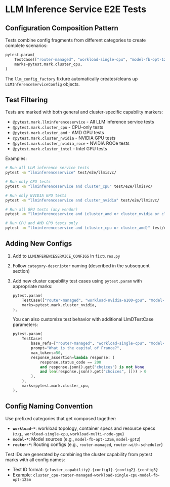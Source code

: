 # LLM Inference Service E2E Tests

## Configuration Composition Pattern

Tests combine config fragments from different categories to create complete scenarios:

```python
pytest.param(
    TestCase(["router-managed", "workload-single-cpu", "model-fb-opt-125m"]),
    marks=pytest.mark.cluster_cpu,
)
```

The `llm_config_factory` fixture automatically creates/cleans up `LLMInferenceServiceConfig` objects.

## Test Filtering

Tests are marked with both general and cluster-specific capability markers:

- `@pytest.mark.llminferenceservice` - All LLM inference service tests
- `@pytest.mark.cluster_cpu` - CPU-only tests
- `@pytest.mark.cluster_amd` - AMD GPU tests
- `@pytest.mark.cluster_nvidia` - NVIDIA GPU tests
- `@pytest.mark.cluster_nvidia_roce` - NVIDIA ROCe tests
- `@pytest.mark.cluster_intel` - Intel GPU tests

Examples:

```bash
# Run all LLM inference service tests
pytest -m "llminferenceservice" test/e2e/llmisvc/

# Run only CPU tests
pytest -m "llminferenceservice and cluster_cpu" test/e2e/llmisvc/

# Run only NVIDIA GPU tests
pytest -m "llminferenceservice and cluster_nvidia" test/e2e/llmisvc/

# Run all GPU tests (any vendor)
pytest -m "llminferenceservice and (cluster_amd or cluster_nvidia or cluster_intel)" test/e2e/llmisvc/

# Run CPU and AMD GPU tests only
pytest -m "llminferenceservice and (cluster_cpu or cluster_amd)" test/e2e/llmisvc/
```

## Adding New Configs

1. Add to `LLMINFERENCESERVICE_CONFIGS` in `fixtures.py`
2. Follow `category-descriptor` naming (described in the subsequent section)
3. Add new cluster capability test cases using `pytest.param` with appropriate marks:

   ```python
   pytest.param(
       TestCase(["router-managed", "workload-nvidia-a100-gpu", "model-llama-70b"]),
       marks=pytest.mark.cluster_nvidia,
   ),
   ```

   You can also customize test behavior with additional LlmDTestCase parameters:

   ```python
   pytest.param(
       TestCase(
           base_refs=["router-managed", "workload-single-cpu", "model-fb-opt-125m"],
           prompt="What is the capital of France?",
           max_tokens=50,
           response_assertion=lambda response: (
               response.status_code == 200
               and response.json().get("choices") is not None
               and len(response.json().get("choices", [])) > 0
           ),
       ),
       marks=pytest.mark.cluster_cpu,
   ),
   ```

## Config Naming Convention

Use prefixed categories that get composed together:

- **`workload-*`**: workload topology, container specs and resource specs (e.g., `workload-single-cpu`, `workload-multi-node-gpu`)
- **`model-*`**: Model sources (e.g., `model-fb-opt-125m`, `model-gpt2`)
- **`router-*`**: Routing configs (e.g., `router-managed`, `router-with-scheduler`)

Test IDs are generated by combining the cluster capability from pytest marks with all config names:

- Test ID format: `{cluster_capability}-{config1}-{config2}-{config3}`
- Example: `cluster_cpu-router-managed-workload-single-cpu-model-fb-opt-125m`
